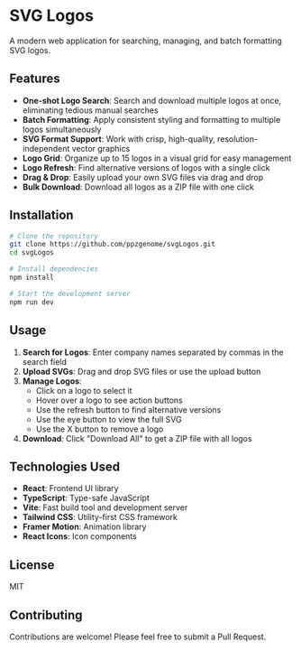 # SVG Logos

A modern web application for searching, managing, and batch formatting SVG logos.

## Features

- **One-shot Logo Search**: Search and download multiple logos at once, eliminating tedious manual searches
- **Batch Formatting**: Apply consistent styling and formatting to multiple logos simultaneously
- **SVG Format Support**: Work with crisp, high-quality, resolution-independent vector graphics
- **Logo Grid**: Organize up to 15 logos in a visual grid for easy management
- **Logo Refresh**: Find alternative versions of logos with a single click
- **Drag & Drop**: Easily upload your own SVG files via drag and drop
- **Bulk Download**: Download all logos as a ZIP file with one click

## Installation

```bash
# Clone the repository
git clone https://github.com/ppzgenome/svgLogos.git
cd svgLogos

# Install dependencies
npm install

# Start the development server
npm run dev
```

## Usage

1. **Search for Logos**: Enter company names separated by commas in the search field
2. **Upload SVGs**: Drag and drop SVG files or use the upload button
3. **Manage Logos**: 
   - Click on a logo to select it
   - Hover over a logo to see action buttons
   - Use the refresh button to find alternative versions
   - Use the eye button to view the full SVG
   - Use the X button to remove a logo
4. **Download**: Click "Download All" to get a ZIP file with all logos

## Technologies Used

- **React**: Frontend UI library
- **TypeScript**: Type-safe JavaScript
- **Vite**: Fast build tool and development server
- **Tailwind CSS**: Utility-first CSS framework
- **Framer Motion**: Animation library
- **React Icons**: Icon components

## License

MIT

## Contributing

Contributions are welcome! Please feel free to submit a Pull Request.
